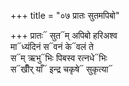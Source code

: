 +++
title = "०७ प्रातः सुतमपिबो"

+++
प्रातः᳓ सुत᳓म् अपिबो हरिअश्व  
मा᳓ध्यंदिनं स᳓वनं के᳓वलं ते  
स᳓म् ऋभु᳓भिः पिबस्व रत्नधे᳓भिः  
स᳓खीँर् याँ᳓ इन्द्र चकृषे᳓ सुकृत्या᳓